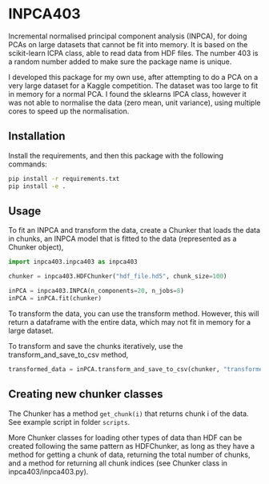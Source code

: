 # INPCA403
Incremental normalised principal component analysis (INPCA), for doing PCAs on large datasets that cannot be fit into
memory. It is based on the scikit-learn ICPA class, able to read data from HDF files. The number 403 is a random number
added to make sure the package name is unique.

I developed this package for my own use, after attempting to do a PCA on a very large dataset for a Kaggle competition.
The dataset was too large to fit in memory for a normal PCA. I found the sklearns IPCA class, however it was not able to
 normalise the data (zero mean, unit variance), using multiple cores to speed up the normalisation.

## Installation

Install the requirements, and then this package with the following commands:

```bash
pip install -r requirements.txt
pip install -e .
```

## Usage

To fit an INPCA and transform the data, create a Chunker that loads the data in chunks,
an INPCA model that is fitted to the data (represented as a Chunker object),

```python
import inpca403.inpca403 as inpca403

chunker = inpca403.HDFChunker("hdf_file.hd5", chunk_size=100)

inPCA = inpca403.INPCA(n_components=20, n_jobs=8)
inPCA = inPCA.fit(chunker)
```

To transform the data, you can use the transform method. However, this will return a dataframe with the entire data,
which may not fit in memory for a large dataset.

To transform and save the chunks iteratively, use the transform_and_save_to_csv method,

```python
transformed_data = inPCA.transform_and_save_to_csv(chunker, "transformed.csv")
```

## Creating new chunker classes

The Chunker has a method `get_chunk(i)` that returns chunk i of the data. See example script in folder `scripts`.

More Chunker classes for loading other types of data than HDF can be created following the same pattern as HDFChunker,
as long as they have a method for getting a chunk of data, returning the total number of chunks, and a method for
returning all chunk indices (see Chunker class in inpca403/inpca403.py).


